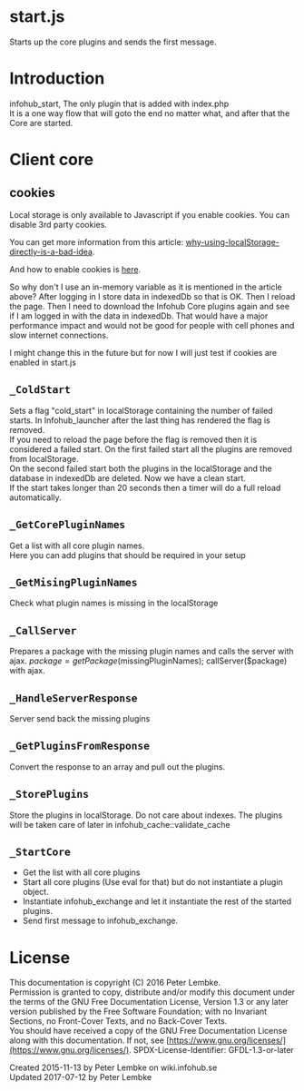 # start.js
Starts up the core plugins and sends the first message.  

# Introduction
infohub_start, The only plugin that is added with index.php  
It is a one way flow that will goto the end no matter what, and after that the Core are started.  

# Client core

## cookies

Local storage is only available to Javascript if you enable cookies. You can disable 3rd party cookies.

You can get more information from this article: [why-using-localStorage-directly-is-a-bad-idea](https://michalzalecki.com/why-using-localStorage-directly-is-a-bad-idea/#typeerror-cannot-read-property-getitem-of-null).

And how to enable cookies is [here](https://support.google.com/accounts/answer/61416?co=GENIE.Platform%3DDesktop&hl=en).
 
So why don't I use an in-memory variable as it is mentioned in the article above? After logging in I store data in indexedDb so that is OK. Then I reload the page.
Then I need to download the Infohub Core plugins again and see if I am logged in with the data in indexedDb. That would have a major performance impact and would not be good for people with cell phones and slow internet connections.

I might change this in the future but for now I will just test if cookies are enabled in start.js  

## `_ColdStart`
Sets a flag "cold_start" in localStorage containing the number of failed starts. In Infohub_launcher after the last thing has rendered the flag is removed.  
If you need to reload the page before the flag is removed then it is considered a failed start. On the first failed start all the plugins are removed from localStorage.  
On the second failed start both the plugins in the localStorage and the database in indexedDb are deleted. Now we have a clean start.  
If the start takes longer than 20 seconds then a timer will do a full reload automatically.  
    
## `_GetCorePluginNames`
Get a list with all core plugin names.  
Here you can add plugins that should be required in your setup  
    
## `_GetMisingPluginNames`
Check what plugin names is missing in the localStorage  
    
## `_CallServer`
Prepares a package with the missing plugin names and calls the server with ajax. $package = getPackage($missingPluginNames); callServer($package) with ajax.  
    
## `_HandleServerResponse`
Server send back the missing plugins  
    
## `_GetPluginsFromResponse`
Convert the response to an array and pull out the plugins.  
    
## `_StorePlugins`
Store the plugins in localStorage. Do not care about indexes. The plugins will be taken care of later in infohub_cache::validate_cache   
    
## `_StartCore`
* Get the list with all core plugins
* Start all core plugins (Use eval for that) but do not instantiate a plugin object.
* Instantiate infohub_exchange and let it instantiate the rest of the started plugins.
* Send first message to infohub_exchange.
    
# License
This documentation is copyright (C) 2016 Peter Lembke.  
Permission is granted to copy, distribute and/or modify this document under the terms of the GNU Free Documentation License, Version 1.3 or any later version published by the Free Software Foundation; with no Invariant Sections, no Front-Cover Texts, and no Back-Cover Texts.  
You should have received a copy of the GNU Free Documentation License along with this documentation. If not, see [https://www.gnu.org/licenses/](https://www.gnu.org/licenses/).  SPDX-License-Identifier: GFDL-1.3-or-later  

Created 2015-11-13 by Peter Lembke on wiki.infohub.se  
Updated 2017-07-12 by Peter Lembke  
